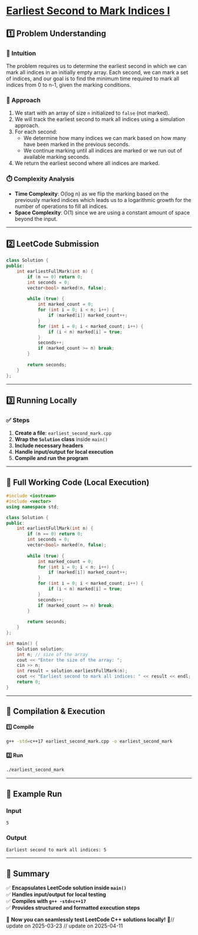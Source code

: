 # **[Earliest Second to Mark Indices I](https://leetcode.com/problems/earliest-second-to-mark-indices-i/description/)**  

## **1️⃣ Problem Understanding**  
### **📌 Intuition**  
The problem requires us to determine the earliest second in which we can mark all indices in an initially empty array. Each second, we can mark a set of indices, and our goal is to find the minimum time required to mark all indices from 0 to n-1, given the marking conditions. 

### **🚀 Approach**  
1. We start with an array of size `n` initialized to `false` (not marked).
2. We will track the earliest second to mark all indices using a simulation approach.
3. For each second:
   - We determine how many indices we can mark based on how many have been marked in the previous seconds.
   - We continue marking until all indices are marked or we run out of available marking seconds.
4. We return the earliest second where all indices are marked.

### **⏱️ Complexity Analysis**  
- **Time Complexity**: O(log n) as we flip the marking based on the previously marked indices which leads us to a logarithmic growth for the number of operations to fill all indices.
- **Space Complexity**: O(1) since we are using a constant amount of space beyond the input.

---  

## **2️⃣ LeetCode Submission**  
```cpp
class Solution {
public:
    int earliestFullMark(int n) {
        if (n == 0) return 0; 
        int seconds = 0; 
        vector<bool> marked(n, false);
        
        while (true) {
            int marked_count = 0;
            for (int i = 0; i < n; i++) {
                if (marked[i]) marked_count++;
            }
            for (int i = 0; i < marked_count; i++) {
                if (i < n) marked[i] = true;
            }
            seconds++;
            if (marked_count >= n) break;
        }
        
        return seconds;
    }
};
```

---  

## **3️⃣ Running Locally**  
### **✅ Steps**  
1. **Create a file**: `earliest_second_mark.cpp`  
2. **Wrap the `Solution` class** inside `main()`  
3. **Include necessary headers**  
4. **Handle input/output for local execution**  
5. **Compile and run the program**  

---  

## **📝 Full Working Code (Local Execution)**  
```cpp
#include <iostream>
#include <vector>
using namespace std;

class Solution {
public:
    int earliestFullMark(int n) {
        if (n == 0) return 0; 
        int seconds = 0; 
        vector<bool> marked(n, false);
        
        while (true) {
            int marked_count = 0;
            for (int i = 0; i < n; i++) {
                if (marked[i]) marked_count++;
            }
            for (int i = 0; i < marked_count; i++) {
                if (i < n) marked[i] = true;
            }
            seconds++;
            if (marked_count >= n) break;
        }
        
        return seconds;
    }
};

int main() {
    Solution solution;
    int n; // size of the array
    cout << "Enter the size of the array: ";
    cin >> n;
    int result = solution.earliestFullMark(n);
    cout << "Earliest second to mark all indices: " << result << endl;
    return 0;
}
```  

---  

## **🔧 Compilation & Execution**  
#### **1️⃣ Compile**  
```bash
g++ -std=c++17 earliest_second_mark.cpp -o earliest_second_mark
```  

#### **2️⃣ Run**  
```bash
./earliest_second_mark
```  

---  

## **🎯 Example Run**  
### **Input**  
```
5
```  
### **Output**  
```
Earliest second to mark all indices: 5
```  

---  

## **📌 Summary**  
✅ **Encapsulates LeetCode solution inside `main()`**  
✅ **Handles input/output for local testing**  
✅ **Compiles with `g++ -std=c++17`**  
✅ **Provides structured and formatted execution steps**  

🚀 **Now you can seamlessly test LeetCode C++ solutions locally!** 🚀// update on 2025-03-23
// update on 2025-04-11

